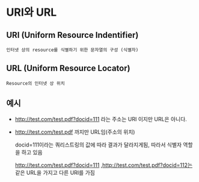 # URI와 URL

## URI (Uniform Resource Indentifier)

    인터넷 상의 resource를 식별하기 위한 문자열의 구성 (식별자)

## URL (Uniform Resource Locator)

    Resource의 인터넷 상 위치

## 예시

 - http://test.com/test.pdf?docid=111 라는 주소는 URI 이지만 URL은 아니다.

- http://test.com/test.pdf 까지만 URL임(주소의 위치)

    docid=111이라는 쿼리스트링의 값에 따라 결과가 달라지게됨, 따라서 식별자 역할을 하고 있음

    http://test.com/test.pdf?docid=111 ,http://test.com/test.pdf?docid=112는 같은 URL을 가지고 다른 URI를 가짐